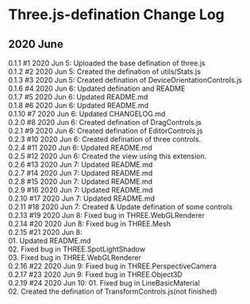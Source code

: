 # Three.js-defination Change Log
## 2020 June
0.1.1 #1 2020 Jun 5: Uploaded the base defination of three.js  
0.1.2 #2 2020 Jun 5: Created the defination of utils/Stats.js  
0.1.3 #3 2020 Jun 5: Created defination of DeviceOrientationControls.js  
0.1.6 #4 2020 Jun 6: Updated defination and README  
0.1.7 #5 2020 Jun 6: Updated README.md  
0.1.8 #6 2020 Jun 6: Updated README.md  
0.1.10 #7 2020 Jun 6: Updated CHANGELOG.md  
0.2.0 #8 2020 Jun 6: Created defination of DragControls.js  
0.2.1 #9 2020 Jun 6: Created defination of EditorControls.js  
0.2.3 #10 2020 Jun 6: Created defination of three controls.  
0.2.4 #11 2020 Jun 6: Updated README.md  
0.2.5 #12 2020 Jun 6: Created the view using this extension.  
0.2.6 #13 2020 Jun 7: Updated README.md  
0.2.7 #14 2020 Jun 7: Updated README.md  
0.2.8 #15 2020 Jun 7: Updated README.md  
0.2.9 #16 2020 Jun 7: Updated README.md  
0.2.10 #17 2020 Jun 7: Updated README.md  
0.2.11 #18 2020 Jun 7: Created & Update defination of some controls  
0.2.13 #19 2020 Jun 8: Fixed bug in THREE.WebGLRenderer  
0.2.14 #20 2020 Jun 8: Fixed bug in THREE.Mesh  
0.2.15 #21 2020 Jun 8:  
    01. Updated README.md  
    02. Fixed bug in THREE.SpotLightShadow  
    03. Fixed bug in THREE.WebGLRenderer  
0.2.16 #22 2020 Jun 9: Fixed bug in THREE.PerspectiveCamera  
0.2.17 #23 2020 Jun 9: Fixed bug in THREE.Object3D  
0.2.19 #24 2020 Jun 10:
    01. Fixed bug in LineBasicMaterial  
    02. Created the defination of TransformControls.js(not finished)  
